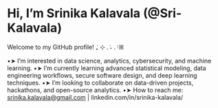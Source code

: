 # Hi, I’m Srinika Kalavala (@Sri-Kalavala) 

Welcome to my GitHub profile!  ݁₊ ⊹ . ݁˖ . ݁·ꕤ

•➤ I’m interested in data science, analytics, cybersecurity, and machine learning.
•➤ I’m currently learning advanced statistical modeling, data engineering workflows, secure software design, and deep learning techniques.
•➤ I’m looking to collaborate on data-driven projects, hackathons, and open-source analytics.
•➤ How to reach me: srinika.kalavala@gmail.com | linkedin.com/in/srinika-kalavala/
